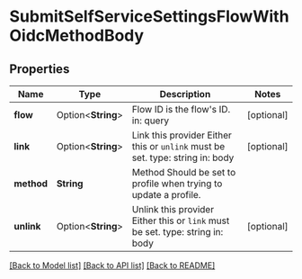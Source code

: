 # SubmitSelfServiceSettingsFlowWithOidcMethodBody

## Properties

Name | Type | Description | Notes
------------ | ------------- | ------------- | -------------
**flow** | Option<**String**> | Flow ID is the flow's ID.  in: query | [optional]
**link** | Option<**String**> | Link this provider  Either this or `unlink` must be set.  type: string in: body | [optional]
**method** | **String** | Method  Should be set to profile when trying to update a profile. | 
**unlink** | Option<**String**> | Unlink this provider  Either this or `link` must be set.  type: string in: body | [optional]

[[Back to Model list]](../README.md#documentation-for-models) [[Back to API list]](../README.md#documentation-for-api-endpoints) [[Back to README]](../README.md)


